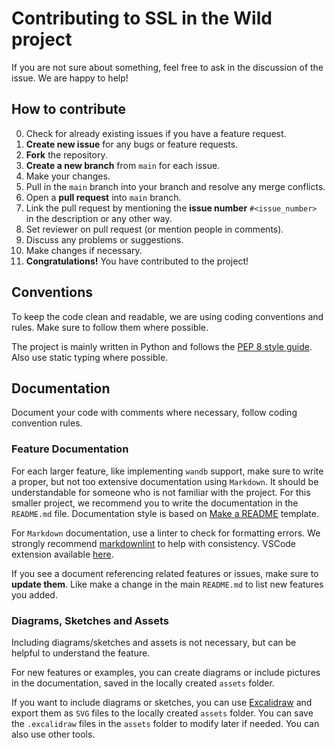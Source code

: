 # Contributing to SSL in the Wild project

If you are not sure about something, feel free to ask in the discussion of the issue. We are happy to help!

## How to contribute

0. Check for already existing issues if you have a feature request.
1. **Create new issue** for any bugs or feature requests.
2. **Fork** the repository.
3. **Create a new branch** from `main` for each issue.
4. Make your changes.
5. Pull in the `main` branch into your branch and resolve any merge conflicts.
6. Open a **pull request** into `main` branch.
7. Link the pull request by mentioning the **issue number** `#<issue_number>` in the description or any other way.
8. Set reviewer on pull request (or mention people in comments).
9. Discuss any problems or suggestions.
10. Make changes if necessary.
11. **Congratulations!** You have contributed to the project!

## Conventions

To keep the code clean and readable, we are using coding conventions and rules. Make sure to follow them where possible.

The project is mainly written in Python and follows the [PEP 8 style guide](https://www.python.org/dev/peps/pep-0008/). Also use static typing where possible.

## Documentation

Document your code with comments where necessary, follow coding convention rules.

### Feature Documentation

For each larger feature, like implementing `wandb` support, make sure to write a proper, but not too extensive documentation using `Markdown`. It should be understandable for someone who is not familiar with the project. For this smaller project, we recommend you to write the documentation in the `README.md` file. Documentation style is based on [Make a README](https://www.makeareadme.com/) template.

For `Markdown` documentation, use a linter to check for formatting errors. We strongly recommend [markdownlint](https://github.com/DavidAnson/markdownlint) to help with consistency. VSCode extension available [here](https://marketplace.visualstudio.com/items?itemName=DavidAnson.vscode-markdownlint).

If you see a document referencing related features or issues, make sure to **update them**. Like make a change in the main `README.md` to list new features you added.

### Diagrams, Sketches and Assets

Including diagrams/sketches and assets is not necessary, but can be helpful to understand the feature.

For new features or examples, you can create diagrams or include pictures in the documentation, saved in the locally created `assets` folder.

If you want to include diagrams or sketches, you can use [Excalidraw](https://excalidraw.com/) and export them as `SVG` files to the locally created `assets` folder. You can save the `.excalidraw` files in the `assets` folder to modify later if needed. You can also use other tools.
